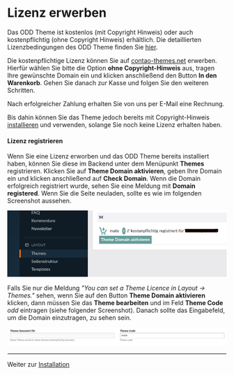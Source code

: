
# Lizenz erwerben

Das ODD Theme ist kostenlos \(mit Copyright Hinweis\) oder auch kostenpflichtig \(ohne Copyright Hinweis\) erhältlich. Die detaillierten Lizenzbedingungen des ODD Theme finden Sie [hier](https://github.com/contao-themes-net/odd-theme-bundle/blob/master/LICENSE).

Die kostenpflichtige Lizenz können Sie auf [contao-themes.net](https://contao-themes.net/theme-detail/odd.html) erwerben. Hierfür wählen Sie bitte die Option **ohne Copyright-Hinweis** aus, tragen Ihre gewünschte Domain ein und klicken anschließend den Button **In den Warenkorb**. Gehen Sie danach zur Kasse und folgen Sie den weiteren Schritten.

Nach erfolgreicher Zahlung erhalten Sie von uns per E-Mail eine Rechnung.

Bis dahin können Sie das Theme jedoch bereits mit Copyright-Hinweis [installieren](odd-installation.md) und verwenden, solange Sie noch keine Lizenz erhalten haben.

#### Lizenz registrieren

Wenn Sie eine Lizenz erworben und das ODD Theme bereits installiert haben, können Sie diese im Backend unter dem Menüpunkt **Themes** registrieren. Klicken Sie auf **Theme Domain aktivieren**, geben Ihre Domain ein und klicken anschließend auf **Check Domain**. Wenn die Domain erfolgreich registriert wurde, sehen Sie eine Meldung mit **Domain registered**. Wenn Sie die Seite neuladen, sollte es wie im folgenden Screenshot aussehen.

<img src="_images/mate-theme/lizenz/lizenz_registrieren.png">

Falls Sie nur die Meldung _"You can set a Theme Licence in Layout -> Themes."_ sehen, wenn Sie auf den Button **Theme Domain aktivieren** klicken, dann müssen Sie das **Theme bearbeiten** und im Feld **Theme Code** _odd_ eintragen (siehe folgender Screenshot). Danach sollte das Eingabefeld, um die Domain einzutragen, zu sehen sein.

<img src="_images/mate-theme/lizenz/lizenz_registrieren_shortcode.png">

<hr style="border:1px solid #e6e6e6">

Weiter zur [Installation](odd-installation.md)
